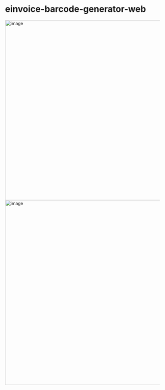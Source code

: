 # einvoice-barcode-generator-web

<img width="584" alt="image" src="https://user-images.githubusercontent.com/12526270/233338193-c379a887-fd5b-4a20-966b-d4bcbb33163a.png">

<img width="600" alt="image" src="https://user-images.githubusercontent.com/12526270/233339024-1a4ac671-416c-4e82-a2f3-27fbada1a2f0.png">
